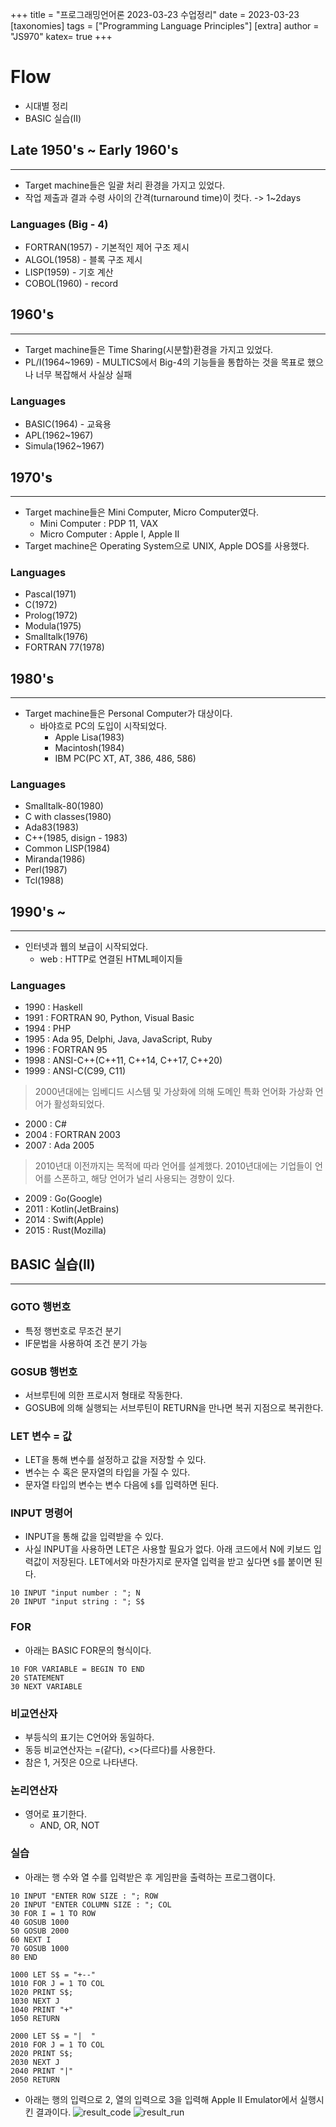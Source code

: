 +++
title = "프로그래밍언어론 2023-03-23 수업정리"
date = 2023-03-23
[taxonomies]
tags = ["Programming Language Principles"]
[extra]
author = "JS970"
katex= true
+++
# Flow
- 시대별 정리
- BASIC 실습(II)

## Late 1950's ~ Early 1960's
---
- Target machine들은 일괄 처리 환경을 가지고 있었다.
- 작업 제출과 결과 수령 사이의 간격(turnaround time)이 컷다. -> 1~2days 

### Languages (Big - 4)
- FORTRAN(1957) - 기본적인 제어 구조 제시
- ALGOL(1958) - 블록 구조 제시
- LISP(1959) - 기호 계산
- COBOL(1960) - record

## 1960's
---
- Target machine들은 Time Sharing(시분할)환경을 가지고 있었다.
- PL/I(1964~1969) - MULTICS에서 Big-4의 기능들을 통합하는 것을 목표로 했으나 너무 복잡해서 사실상 실패

### Languages
- BASIC(1964) - 교육용
- APL(1962~1967)
- Simula(1962~1967)

## 1970's
---
- Target machine들은 Mini Computer, Micro Computer였다.
	- Mini Computer : PDP 11, VAX
	- Micro Computer : Apple I, Apple II
- Target machine은 Operating System으로 UNIX, Apple DOS를 사용했다.

### Languages
- Pascal(1971)
- C(1972)
- Prolog(1972)
- Modula(1975)
- Smalltalk(1976)
- FORTRAN 77(1978)

## 1980's
---
- Target machine들은 Personal Computer가 대상이다.
	- 바야흐로 PC의 도입이 시작되었다.
		- Apple Lisa(1983)
		- Macintosh(1984)
		- IBM PC(PC XT, AT, 386, 486, 586)

### Languages
- Smalltalk-80(1980)
- C with classes(1980)
- Ada83(1983)
- C++(1985, disign - 1983)
- Common LISP(1984)
- Miranda(1986)
- Perl(1987)
- Tcl(1988)

## 1990's ~
---
- 인터넷과 웹의 보급이 시작되었다.
	- web : HTTP로 연결된 HTML페이지들

### Languages
- 1990 : Haskell
- 1991 : FORTRAN 90, Python, Visual Basic
- 1994 : PHP
- 1995 : Ada 95, Delphi, Java, JavaScript, Ruby
- 1996 : FORTRAN 95
- 1998 : ANSI-C++(C++11, C++14, C++17, C++20)
- 1999 : ANSI-C(C99, C11)
> 2000년대에는 임베디드 시스템 및 가상화에 의해 도메인 특화 언어화 가상화 언어가 활성화되었다.
- 2000 : C#
- 2004 : FORTRAN 2003
- 2007 : Ada 2005
>2010년대 이전까지는 목적에 따라 언어를 설계했다. 2010년대에는 기업들이 언어를 스폰하고, 해당 언어가 널리 사용되는 경향이 있다.
- 2009 : Go(Google)
- 2011 : Kotlin(JetBrains)
- 2014 : Swift(Apple)
- 2015 : Rust(Mozilla)

## BASIC 실습(II)
---
### GOTO 행번호
- 특정 행번호로 무조건 분기
- IF문법을 사용하여 조건 분기 가능

### GOSUB 행번호
- 서브루틴에 의한 프로시저 형태로 작동한다.
- GOSUB에 의해 실행되는 서브루틴이 RETURN을 만나면 복귀 지점으로 복귀한다.

### LET 변수 = 값
- LET을 통해 변수를 설정하고 값을 저장할 수 있다.
- 변수는 수 혹은 문자열의 타입을 가질 수 있다.
- 문자열 타입의 변수는 변수 다음에 `$`를 입력하면 된다.

### INPUT 명령어
- INPUT을 통해 값을 입력받을 수 있다.
- 사실 INPUT을 사용하면 LET은 사용할 필요가 없다. 아래 코드에서 N에 키보드 입력값이 저장된다. LET에서와 마찬가지로 문자열 입력을 받고 싶다면 `$`를 붙이면 된다.
```BASIC
10 INPUT "input number : "; N
20 INPUT "input string : "; S$
```

### FOR
- 아래는 BASIC FOR문의 형식이다.
```BASIC
10 FOR VARIABLE = BEGIN TO END
20 STATEMENT
30 NEXT VARIABLE
```

### 비교연산자
- 부등식의 표기는 C언어와 동일하다.
- 동등 비교연산자는 =(같다), <>(다르다)를 사용한다.
- 참은 1, 거짓은 0으로 나타낸다.

### 논리연산자
- 영어로 표기한다.
	- AND, OR, NOT

### 실습
- 아래는 행 수와 열 수를 입력받은 후 게임판을 출력하는 프로그램이다.
```BASIC
10 INPUT "ENTER ROW SIZE : "; ROW
20 INPUT "ENTER COLUMN SIZE : "; COL
30 FOR I = 1 TO ROW
40 GOSUB 1000
50 GOSUB 2000
60 NEXT I
70 GOSUB 1000
80 END

1000 LET S$ = "+--"
1010 FOR J = 1 TO COL
1020 PRINT S$;
1030 NEXT J
1040 PRINT "+"
1050 RETURN

2000 LET S$ = "|  "
2010 FOR J = 1 TO COL
2020 PRINT S$;
2030 NEXT J
2040 PRINT "|"
2050 RETURN
```
- 아래는 행의 입력으로 2, 열의 입력으로 3을 입력해 Apple II Emulator에서 실행시킨 결과이다.
![result_code](/image/PL/practice2_code.png)
![result_run](/image/PL/practice2_result.png)
